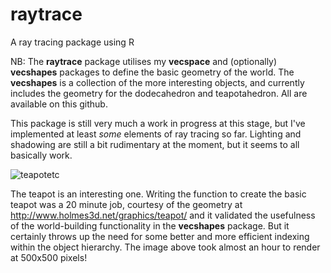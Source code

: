 # raytrace
A ray tracing package using R

NB: The **raytrace** package utilises my **vecspace** and (optionally) **vecshapes** packages to define the basic geometry of the world. The **vecshapes** is a collection of the more interesting objects, and currently includes the geometry for the dodecahedron and teapotahedron.
All are available on this github.

This package is still very much a work in progress at this stage, but I've implemented at least *some* elements of ray tracing so far. Lighting and shadowing are still a bit rudimentary at the moment, but it seems to all basically work.

![teapotetc](https://user-images.githubusercontent.com/23141865/38453044-32e00fe0-3a47-11e8-94a1-2b2ed474796e.png)

The teapot is an interesting one. Writing the function to create the basic teapot was a 20 minute job, courtesy of the geometry at http://www.holmes3d.net/graphics/teapot/ and it validated the usefulness of the world-building functionality in the **vecshapes** package. But it certainly throws up the need for some better and more efficient indexing within the object hierarchy. The image above took almost an hour to render at 500x500 pixels!



